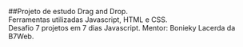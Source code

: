 ##Projeto de estudo Drag and Drop. <br/> Ferramentas utilizadas Javascript, HTML e CSS. <br/>
Desafio 7 projetos em 7 dias Javascript. Mentor: Bonieky Lacerda da B7Web.